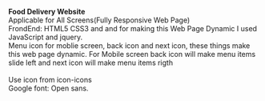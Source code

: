 <b>Food Delivery Website</b><br>
Applicable for All Screens(Fully Responsive Web Page)<br>
FrondEnd: HTML5 CSS3 and and for making this Web Page Dynamic I used JavaScript and jquery.<br>
Menu icon for moblie screen, back icon and next icon, these things make this web page dynamic. For Mobile screen back icon will make menu items slide left and next icon will make menu items rigth<br>  
Use icon from icon-icons <br>
Google font: Open sans.  
